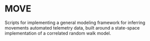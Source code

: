 # MOVE
Scripts for implementing a general modeling framework for inferring movements automated telemetry data, built around a state-space implementation of a correlated random walk model.
